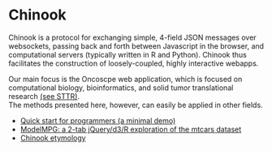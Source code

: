 # Chinook

Chinook is a  protocol for exchanging simple, 4-field JSON messages over websockets,
passing back and forth between Javascript in the browser, and computational servers 
(typically written in R and Python).  Chinook thus facilitates
the construction of loosely-coupled, highly interactive webapps.

Our main focus is the Oncoscpe web application, which is focused on computational biology, 
bioinformatics, and solid tumor translational research [(see STTR)](http://www.sttrcancer.org).  
The methods presented here, however, can easily be applied in other fields.


 * [Quick start for programmers (a minimal demo)](https://github.com/oncoscape/chinook/wiki/Build-and-Run-the-Simplest-Chinook-Demo)
 * [ModelMPG: a 2-tab jQuery/d3/R exploration of the mtcars dataset](https://github.com/oncoscape/chinook/wiki/mtcars)
 * [Chinook etymology](https://github.com/oncoscape/chinook/wiki/Chinook-Etymology)
